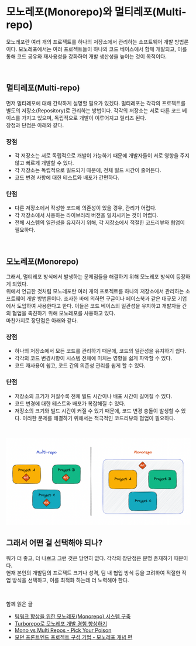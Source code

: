 # 모노레포(Monorepo)와 멀티레포(Multi-repo)

모노레포란 여러 개의 프로젝트를 하나의 저장소에서 관리하는 소프트웨어 개발 방법론이다. 모노레포에서는 여러 프로젝트들이 하나의 코드 베이스에서 함께 개발되고, 이를 통해 코드 공유와 재사용성을 강화하여 개발 생산성을 높이는 것이 목적이다.

<br>

## 멀티레포(Multi-repo)
먼저 멀티레포에 대해 간략하게 설명할 필요가 있겠다. 멀티레포는 각각의 프로젝트를 별도의 저장소(Repository)로 관리하는 방법이다. 각각의 저장소는 서로 다른 코드 베이스를 가지고 있으며, 독립적으로 개발이 이루어지고 릴리즈 된다.   
장점과 단점은 아래와 같다.

### 장점
- 각 저장소는 서로 독립적으로 개발이 가능하기 때문에 개발자들이 서로 영향을 주지 않고 빠르게 개발할 수 있다.
- 각 저장소는 독립적으로 빌드되기 때문에, 전체 빌드 시간이 줄어든다.
- 코드 변경 사항에 대한 테스트와 배포가 간편하다.

### 단점
- 다른 저장소에서 작성한 코드에 의존성이 있을 경우, 관리가 어렵다.
- 각 저장소에서 사용하는 라이브러리 버전을 일치시키는 것이 어렵다.
- 전체 시스템의 일관성을 유지하기 위해, 각 저장소에서 적절한 코드리뷰와 협업이 필요하다.

<br>

## 모노레포(Monorepo)
그래서, 멀티레포 방식에서 발생하는 문제점들을 해결하기 위해 모노레포 방식이 등장하게 되었다.   
위에서 언급한 것처럼 모노레포란 여러 개의 프로젝트를 하나의 저장소에서 관리하는 소프트웨어 개발 방법론이다. 조사한 바에 의하면 구글이나 페이스북과 같은 대규모 기업에서 도입하여 사용한다고 한다. 이들은 코드 베이스의 일관성을 유지하고 개발자들 간의 협업을 촉진하기 위해 모노레포를 사용하고 있다.   
마찬가지로 장단점은 아래와 같다.   

### 장점
- 하나의 저장소에서 모든 코드를 관리하기 때문에, 코드의 일관성을 유지하기 쉽다.
- 각각의 코드 변경사항이 시스템 전체에 미치는 영향을 쉽게 파악할 수 있다.
- 코드 재사용이 쉽고, 코드 간의 의존성 관리를 쉽게 할 수 있다.

### 단점
- 저장소의 크기가 커질수록 전체 빌드 시간이나 배포 시간이 길어질 수 있다.
- 코드 변경에 대한 테스트와 배포가 복잡해질 수 있다.
- 저장소의 크기와 빌드 시간이 커질 수 있기 때문에, 코드 변경 충돌이 발생할 수 있다. 이러한 문제를 해결하기 위해서는 적극적인 코드리뷰와 협업이 필요하다.

<br>

![cover](../../../assets/2023/dev/monorepo/image.png)


## 그래서 어떤 걸 선택해야 되나?
뭐가 더 좋고, 더 나쁘고 그런 것은 당연히 없다. 각각의 장단점은 분명 존재하기 때문이다.   
현재 본인의 개발팀의 프로젝트 크기나 성격, 팀 내 협업 방식 등을 고려하여 적절한 작업 방식을 선택하고, 이를 최적화 하는데 더 노력해야 한다.

<br>

함께 읽은 글
- [팀워크 향상을 위한 모노레포(Monorepo) 시스템 구축](https://blog.mathpresso.com/%ED%8C%80%EC%9B%8C%ED%81%AC-%ED%96%A5%EC%83%81%EC%9D%84-%EC%9C%84%ED%95%9C-%EB%AA%A8%EB%85%B8%EB%A0%88%ED%8F%AC-monorepo-%EC%8B%9C%EC%8A%A4%ED%85%9C-%EA%B5%AC%EC%B6%95-3ae1b0112f1b)
- [Turborepo로 모노레포 개발 경험 향상하기](https://engineering.linecorp.com/ko/blog/monorepo-with-turborepo/)
- [Mono vs Multi Repos - Pick Your Poison](https://www.raftt.io/post/development-challenges-of-working-with-monorepos-and-multirepos)
- [모던 프론트엔드 프로젝트 구성 기법 - 모노레포 개념 편](https://d2.naver.com/helloworld/0923884)
